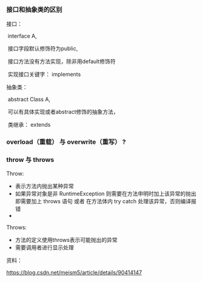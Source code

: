 ### 接口和抽象类的区别

接口：  

​    interface A, 

​    接口字段默认修饰符为public,

​    接口方法没有方法实现，除非用default修饰符

​    实现接口关键字： implements

   



抽象类： 

​    abstract Class A,

​    可以有具体实现或者abstract修饰的抽象方法，

​    类继承： extends







### overload（重载） 与 overwrite（重写） ? 









### throw 与 throws 



 Throw: 

* 表示方法内抛出某种异常
* 如果异常对象是非 RuntimeException 则需要在方法申明时加上该异常的抛出 即需要加上 throws 语句 或者 在方法体内 try catch 处理该异常，否则编译报错
* 

Throws:

* 方法的定义使用throws表示可能抛出的异常
* 需要调用者进行显示处理





资料：

https://blog.csdn.net/meism5/article/details/90414147



